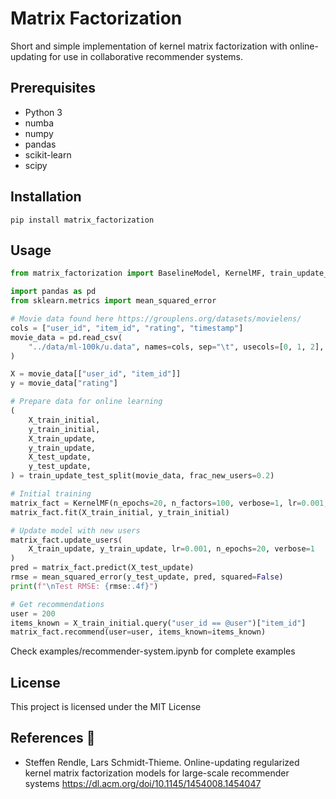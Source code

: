 # Matrix Factorization
Short and simple implementation of kernel matrix factorization with online-updating for use in collaborative recommender systems.

## Prerequisites
- Python 3
- numba
- numpy
- pandas
- scikit-learn
- scipy

## Installation
```
pip install matrix_factorization
```

## Usage
```python
from matrix_factorization import BaselineModel, KernelMF, train_update_test_split

import pandas as pd
from sklearn.metrics import mean_squared_error

# Movie data found here https://grouplens.org/datasets/movielens/
cols = ["user_id", "item_id", "rating", "timestamp"]
movie_data = pd.read_csv(
    "../data/ml-100k/u.data", names=cols, sep="\t", usecols=[0, 1, 2], engine="python"
)

X = movie_data[["user_id", "item_id"]]
y = movie_data["rating"]

# Prepare data for online learning
(
    X_train_initial,
    y_train_initial,
    X_train_update,
    y_train_update,
    X_test_update,
    y_test_update,
) = train_update_test_split(movie_data, frac_new_users=0.2)

# Initial training
matrix_fact = KernelMF(n_epochs=20, n_factors=100, verbose=1, lr=0.001, reg=0.005)
matrix_fact.fit(X_train_initial, y_train_initial)

# Update model with new users
matrix_fact.update_users(
    X_train_update, y_train_update, lr=0.001, n_epochs=20, verbose=1
)
pred = matrix_fact.predict(X_test_update)
rmse = mean_squared_error(y_test_update, pred, squared=False)
print(f"\nTest RMSE: {rmse:.4f}")

# Get recommendations
user = 200
items_known = X_train_initial.query("user_id == @user")["item_id"]
matrix_fact.recommend(user=user, items_known=items_known)
```

Check examples/recommender-system.ipynb for complete examples

## License
This project is licensed under the MIT License


## References :book:
- Steffen Rendle, Lars Schmidt-Thieme. Online-updating regularized kernel matrix factorization models for large-scale recommender systems https://dl.acm.org/doi/10.1145/1454008.1454047
